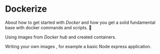 # Dockerize

About how to get started with *Docker* and how you get a solid fundamental base with docker commands and scripts. 🐡

Using images from *Docker hub* and created containers.

Writing your own images , for example a basic Node express application.
